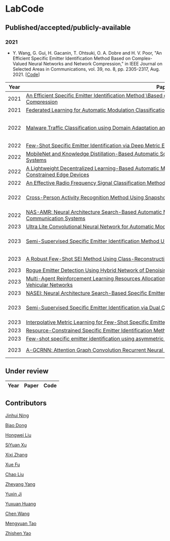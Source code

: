 # LabCode
## Published/accepted/publicly-available

### 2021

*  Y. Wang, G. Gui, H. Gacanin, T. Ohtsuki, O. A. Dobre and H. V. Poor, "An Efficient Specific Emitter Identification Method Based on Complex-Valued Neural Networks and Network Compression," in IEEE Journal on Selected Areas in Communications, vol. 39, no. 8, pp. 2305-2317, Aug. 2021. [[Code](https://github.com/BeechburgPieStar/SlimSEI)]

|  Year  | Paper  | Code  | 
|  ----  | ----  | ----  | 
|2021|[An Efficient Specific Emitter Identification Method \\Based on Complex-Valued Neural Networks and Network Compression](https://ieeexplore.ieee.org/abstract/document/9448105)|[SlimSEI](https://github.com/BeechburgPieStar/SlimSEI)|
|2021|[Federated Learning for Automatic Modulation Classification Under Class Imbalance and Varying Noise Condition](https://ieeexplore.ieee.org/abstract/document/9456904/)|[FLAMC](https://github.com/BeechburgPieStar/FLAMC)|
|2022|[Malware Traffic Classification using Domain Adaptation and Ladder Network for Secure Industrial Internet of Things](https://ieeexplore.ieee.org/abstract/document/9632825/)|[Keras-MTC-DA-Ladder](https://github.com/yzjh/Keras-MTC-DA-Ladder)|
|2022|[Few-Shot Specific Emitter Identification via Deep Metric Ensemble Learning](https://ieeexplore.ieee.org/abstract/document/9846906)|[FS-SEI](https://github.com/BeechburgPieStar/FS-SEI)|
|2022|[MobileNet and Knowledge Distillation-Based Automatic Scenario Recognition Method in Vehicle-to-Vehicle Systems](https://ieeexplore.ieee.org/abstract/document/9802718)|[V2V-Dataset](https://github.com/BeechburgPieStar/V2V-Dataset-for-Scenario-Identification)|
|2022|[A Lightweight Decentralized Learning-Based Automatic Modulation Classification Method for Resource-Constrained Edge Devices](https://ieeexplore.ieee.org/document/9844135/)|[MCMBNN](https://github.com/dongbiao321/MCMBNN-for-CentAMC-and-DecentAMC)|
|2022|[An Effective Radio Frequency Signal Classification Method Based on Multi-Task Learning Mechanism](https://ieeexplore.ieee.org/abstract/document/10012794)|[MTL](https://github.com/LiuK1288/lhw-000)|
|2022|[Cross-Person Activity Recognition Method Using Snapshot Ensemble Learning](https://ieeexplore.ieee.org/abstract/document/10013044)|[Cross-person-HAR](https://github.com/NJUPT-Sivan/Cross-person-HAR)|
|2022|[NAS-AMR: Neural Architecture Search-Based Automatic Modulation Recognition for Integrated Sensing and Communication Systems](https://ieeexplore.ieee.org/abstract/document/9762373)|[NAS-AMR](https://github.com/XixiZhang123/NAS-AMR)|
|2023|[Ultra Lite Convolutional Neural Network for Automatic Modulation Classification](http://arxiv.org/abs/2208.04659)|[ULCNN](https://github.com/BeechburgPieStar/ULCNN)|
|2023|[Semi-Supervised Specific Emitter Identification Method Using Metric-Adversarial Training](https://ieeexplore.ieee.org/document/10026879)|[MAT-based-SS-SEI](https://github.com/lovelymimola/MAT-based-SS-SEI)|
|2023|[A Robust Few-Shot SEI Method Using Class-Reconstruction and Adversarial Training](https://ieeexplore.ieee.org/document/10012716)|[CRCN-AT](https://github.com/LIUC-000/CRCN-AT)|
|2023|[Rogue Emitter Detection Using Hybrid Network of Denoising Autoencoder and Deep Metric Leaming](https://arxiv.org/abs/2212.00242)|[DMNet](https://github.com/yzybeibei/DMNet)|
|2023|[Multi-Agent Reinforcement Learning Resources Allocation Method Using Dueling Double Deep Q-Network in Vehicular Networks](https://ieeexplore.ieee.org/abstract/document/10123947/)|[DQN](https://github.com/Ljyx1/paper-codes/tree/master)|
|2023|[NASEI: Neural Architecture Search-Based Specific Emitter Identification Method]()|[NASEI](https://github.com/huangyuxuan11/NASEI)|
|2023|[Semi-Supervised Specific Emitter Identification via Dual Consistency Regularization](https://ieeexplore.ieee.org/abstract/document/10139822)|[DCR-Based-SemiSEI](https://github.com/lovelymimola/DCR-Based-SemiSEI)|
|2023|[Interpolative Metric Learning for Few-Shot Specific Emitter Identification](https://ieeexplore.ieee.org/abstract/document/10190130)|[IML](https://github.com/chengJoin/InterML-for-FS-SEI)|
|2023|[Resource-Constrained Specific Emitter Identification Method Using End-to-End Sparse Feature Selection]()|[SFS-SEI](https://github.com/sleepeach/SFS-SEI)|
|2023|[Few-shot specific emitter identification using asymmetric masked auto-encoder]()|[AMAE](https://github.com/YZS666/A-Method-for-Solving-the-FS-SEI-Problem)|
|2023|[A-GCRNN: Attention Graph Convolution Recurrent Neural Network for Multi-band Spectrum Prediction]()|[A-GCRNN](https://github.com/TLTLHILL/A-GCRNN-for-spectrum-prediction)|

## Under review

|Year|Paper|Code|
|  ----  | ----  | ----  | 


## Contributors
[Jinhui Ning](https://github.com/yzjh)

[Biao Dong](https://github.com/dongbiao321)

[Hongwei Liu](https://github.com/LiuK1288)

[SiYuan Xu](https://github.com/NJUPT-Sivan)

[Xixi Zhang](https://github.com/XixiZhang123)

[Xue Fu](https://github.com/lovelymimola)

[Chao Liu](https://github.com/LIUC-000)

[Zheyang Yang](https://github.com/yzybeibei)

[Yuxin Ji](https://github.com/Ljyx1)

[Yuxuan Huang](https://github.com/huangyuxuan11)

[Chen Wang](https://github.com/chengJoin)

[Mengyuan Tao](https://github.com/sleepeach)

[Zhishen Yao](https://github.com/YZS666)


